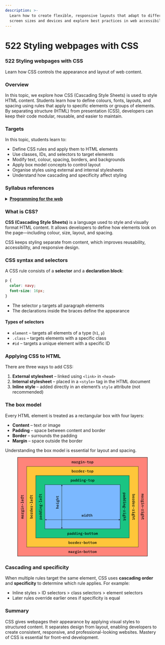 ```yaml
---
description: >-
  Learn how to create flexible, responsive layouts that adapt to different
  screen sizes and devices and explore best practices in web accessibility.
---
```


# 522 Styling webpages with CSS

### 522 Styling webpages with CSS

Learn how CSS controls the appearance and layout of web content.

### Overview

In this topic, we explore how CSS (Cascading Style Sheets) is used to style HTML content. Students learn how to define colours, fonts, layouts, and spacing using rules that apply to specific elements or groups of elements. By separating structure (HTML) from presentation (CSS), developers can keep their code modular, reusable, and easier to maintain.

### Targets

In this topic, students learn to:

* Define CSS rules and apply them to HTML elements
* Use classes, IDs, and selectors to target elements
* Modify text, colour, spacing, borders, and backgrounds
* Apply box model concepts to control layout
* Organise styles using external and internal stylesheets
* Understand how cascading and specificity affect styling

### Syllabus references

<details>

<summary><a href="https://curriculum.nsw.edu.au/learning-areas/tas/software-engineering-11-12-2022/content/year-12/fa6aab137e"><strong>Programming for the web</strong></a></summary>

**Designing web applications**

* Investigate cascading style sheets (CSS) and its impact on the design of a web application\
  – consistency of appearance\
  – flexibility with browsers or display devices\
  – CSS maintenance tools

</details>

### What is CSS?

**CSS (Cascading Style Sheets)** is a language used to style and visually format HTML content. It allows developers to define how elements look on the page—including colour, size, layout, and spacing.

CSS keeps styling separate from content, which improves reusability, accessibility, and responsive design.

### CSS syntax and selectors

A CSS rule consists of a **selector** and a **declaration block**:

```css
p {
  color: navy;
  font-size: 16px;
}
```

* The selector `p` targets all paragraph elements
* The declarations inside the braces define the appearance

#### Types of selectors

* `element` – targets all elements of a type (`h1`, `p`)
* `.class` – targets elements with a specific class
* `#id` – targets a unique element with a specific ID

### Applying CSS to HTML

There are three ways to add CSS:

1. **External stylesheet** – linked using `<link>` in `<head>`
2. **Internal stylesheet** – placed in a `<style>` tag in the HTML document
3. **Inline style** – added directly in an element’s `style` attribute (not recommended)

### The box model

Every HTML element is treated as a rectangular box with four layers:

* **Content** – text or image
* **Padding** – space between content and border
* **Border** – surrounds the padding
* **Margin** – space outside the border

Understanding the box model is essential for layout and spacing.

<figure><img src="../../.gitbook/assets/image (2) (1) (1).png" alt=""><figcaption></figcaption></figure>

### Cascading and specificity

When multiple rules target the same element, CSS uses **cascading order** and **specificity** to determine which rule applies. For example:

* Inline styles > ID selectors > class selectors > element selectors
* Later rules override earlier ones if specificity is equal

### Summary

CSS gives webpages their appearance by applying visual styles to structured content. It separates design from layout, enabling developers to create consistent, responsive, and professional-looking websites. Mastery of CSS is essential for front-end development.
